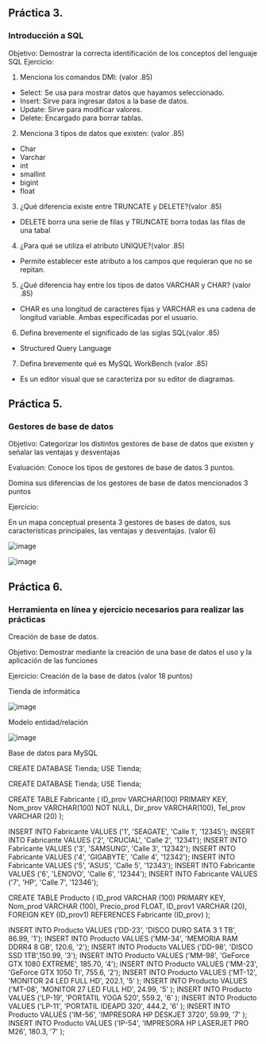 ## Práctica 3.
### Introducción a SQL
Objetivo: Demostrar la correcta identificación de los conceptos del lenguaje SQL
Ejercicio:

1. Menciona los comandos DMl: (valor .85)

* Select: Se usa para mostrar datos que hayamos seleccionado.
* Insert: Sirve para ingresar datos a la base de datos.
* Update: Sirve para modificar valores.
* Delete: Encargado para borrar tablas.

2. Menciona 3 tipos de datos que existen: (valor .85)
* Char
* Varchar
* int
* smallint
* bigint
* float

3. ¿Qué diferencia existe entre TRUNCATE y DELETE?(valor .85)

* DELETE borra una serie de filas y TRUNCATE borra todas las filas de una tabal

4. ¿Para qué se utiliza el atributo UNIQUE?(valor .85)

* Permite establecer este atributo a los campos que requieran que no se repitan.

5. ¿Qué diferencia hay entre los tipos de datos VARCHAR y CHAR? (valor .85)

* CHAR es una longitud de caracteres fijas y VARCHAR  es una cadena de longitud variable. Ambas especificadas por el usuario.

6. Defina brevemente el significado de las siglas SQL(valor .85)
 
* Structured Query Language

7. Defina brevemente qué es MySQL WorkBench (valor .85)

* Es un editor visual que se caracteriza por su editor de diagramas.

## Práctica 5.
### Gestores de base de datos

Objetivo: Categorizar los distintos gestores de base de datos que existen y señalar las
ventajas y desventajas

Evaluación: Conoce los tipos de gestores de base de datos 3 puntos.

Domina sus diferencias de los gestores de base de datos mencionados 3 puntos

Ejercicio:

En un mapa conceptual presenta 3 gestores de bases de datos, sus características
principales, las ventajas y desventajas. (valor 6)

![image](https://user-images.githubusercontent.com/101481084/172527553-165a391a-7184-4945-a6e3-6f91d3b41cf1.png)



![image](https://user-images.githubusercontent.com/91554777/170415427-e2b7321b-a97f-43b0-ac24-6e506c307e6b.png)

## Práctica 6.
### Herramienta en línea y ejercicio necesarios para realizar las prácticas

Creación de base de datos.

Objetivo: Demostrar mediante la creación de una base de datos el uso y la aplicación de
las funciones

Ejercicio: Creación de la base de datos (valor 18 puntos)

Tienda de informática

![image](https://user-images.githubusercontent.com/91554777/170415101-717bca19-3644-46a9-8a57-8d5940c5d283.png)




Modelo entidad/relación

![image](https://user-images.githubusercontent.com/101481084/173250480-a115b4c5-4827-4d77-bac0-99784e73aa6f.png)

Base de datos para MySQL

  CREATE DATABASE Tienda; USE Tienda;

  CREATE DATABASE Tienda; 
  USE Tienda;

  CREATE TABLE Fabricante (
  ID_prov VARCHAR(100) PRIMARY KEY,
  Nom_prov VARCHAR(100) NOT NULL,
  Dir_prov VARCHAR(100),
  Tel_prov VARCHAR (20) 
  );

  INSERT INTO Fabricante VALUES ('1', 'SEAGATE', 'Calle 1', '12345'); INSERT INTO Fabricante VALUES ('2', 'CRUCIAL', 'Calle 2', '12341'); INSERT INTO Fabricante VALUES ('3', 'SAMSUNG', 'Calle 3', '12342'); INSERT INTO Fabricante VALUES ('4', 'GIGABYTE', 'Calle 4', '12342'); INSERT INTO Fabricante VALUES ('5', 'ASUS', 'Calle 5', '12343'); INSERT INTO Fabricante VALUES ('6', 'LENOVO', 'Calle 6', '12344'); INSERT INTO Fabricante VALUES ('7', 'HP', 'Calle 7', '12346');

  CREATE TABLE Producto (
  ID_prod VARCHAR (100) PRIMARY KEY,
  Nom_prod VARCHAR (100), 
  Precio_prod FLOAT,
  ID_prov1 VARCHAR (20),
  FOREIGN KEY (ID_prov1) REFERENCES Fabricante (ID_prov) );

  INSERT INTO Producto VALUES ('DD-23', 'DISCO DURO SATA 3 1 TB', 86.99, '1');
  INSERT INTO Producto VALUES ('MM-34', 'MEMORIA RAM DDRR4 8 GB', 120.6, '2');
  INSERT INTO Producto VALUES ('DD-98', 'DISCO SSD 1TB',150.99, '3'); INSERT INTO Producto VALUES ('MM-98', 'GeForce GTX 1080 EXTREME', 185.70, '4');
  INSERT INTO Producto VALUES ('MM-23', 'GeForce GTX 1050 TI', 755.6, '2');
  INSERT INTO Producto VALUES ('MT-12', 'MONITOR 24 LED FULL HD', 202.1, '5' );
  INSERT INTO Producto VALUES ('MT-08', 'MONITOR 27 LED FULL HD', 24.99, '5' );
  INSERT INTO Producto VALUES ('LP-19', 'PORTATIL YOGA 520', 559.2, '6' );
  INSERT INTO Producto VALUES ('LP-11', 'PORTATIL IDEAPD 320', 444.2, '6' );
  INSERT INTO Producto VALUES ('IM-56', 'IMPRESORA HP DESKJET 3720', 59.99, '7' );
  INSERT INTO Producto VALUES ('IP-54', 'IMPRESORA HP LASERJET PRO M26', 180.3, '7' );
